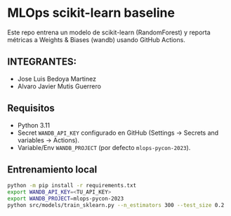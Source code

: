 # MLOps scikit-learn baseline

Este repo entrena un modelo de scikit-learn (RandomForest) y reporta métricas a Weights & Biases (wandb) usando GitHub Actions.
## INTEGRANTES:

- Jose Luis Bedoya Martinez
- Alvaro Javier Mutis Guerrero
  
## Requisitos
- Python 3.11
- Secret `WANDB_API_KEY` configurado en GitHub (Settings → Secrets and variables → Actions).
- Variable/Env `WANDB_PROJECT` (por defecto `mlops-pycon-2023`).

## Entrenamiento local
```bash
python -m pip install -r requirements.txt
export WANDB_API_KEY=<TU_API_KEY>
export WANDB_PROJECT=mlops-pycon-2023
python src/models/train_sklearn.py --n_estimators 300 --test_size 0.2

